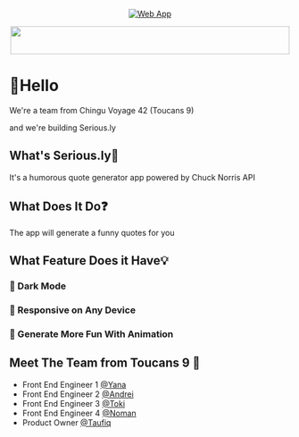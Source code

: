 <p align="center">
  <a href="https://chingu-voyages.github.io/v42-toucans-team-09">
    <img alt="Web App" src="https://user-images.githubusercontent.com/105977653/215727127-93fb9368-5c38-451e-9aae-755d85901ddc.png">
  </a>
</p>

<p align="center">

<img src="https://chingu-voyages.github.io/v42-toucans-team-09/img/programes/programes-2x.webp" width="500" height ="50"/>
</p>

<p align="center">

<H1> 👋Hello </h1>
We're a team from Chingu Voyage 42 (Toucans 9) 

and we're building Serious.ly
  

<h2> What's Serious.ly🤔 </h2>

It's a humorous quote generator app powered by Chuck Norris API



<h2> What Does It Do❓ </h2>

The app will generate a funny quotes for you



<h2> What Feature Does it Have💡 </h2>

<h3> 🌙 Dark Mode </h3>
<h3> 📱 Responsive on Any Device </h3>
<h3> 🔽 Generate More Fun With Animation </h3>



<h2>Meet The Team from Toucans 9 👥 </h2>

- Front End Engineer 1 [@Yana](https://github.com/Yasya23)
- Front End Engineer 2 [@Andrei](https://github.com/andriciab)
- Front End Engineer 3 [@Toki](https://github.com/Toukoms)
- Front End Engineer 4 [@Noman](https://github.com/NomanBinBasheer)
- Product Owner [@Taufiq](https://linkedin.com/in/taufiqg)
